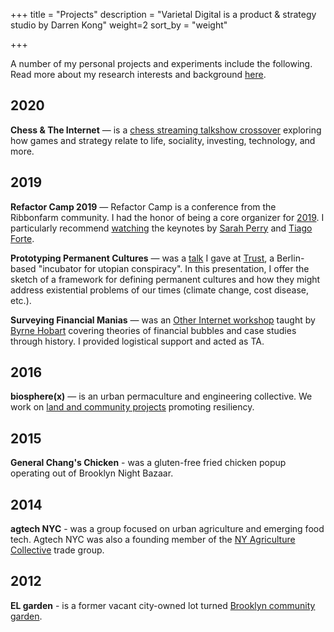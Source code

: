 +++
title = "Projects"
description = "Varietal Digital is a product & strategy studio by Darren Kong"
weight=2
sort_by = "weight"

+++

A number of my personal projects and experiments include the following. Read more about my research interests and background [here](@/about/_index.md). 

## 2020
**Chess & The Internet** — is a [chess streaming talkshow crossover](https://www.youtube.com/watch?v=OykSjfKvzOo) exploring how games and strategy relate to life, sociality, investing, technology, and more.

## 2019
**Refactor Camp 2019** — Refactor Camp is a conference from the Ribbonfarm community. I had the honor of being a core organizer for [2019](https://www.ribbonfarm.com/2019/06/20/reflections-on-refactor-camp-2019/). I particularly recommend [watching](https://www.youtube.com/channel/UCJuBuwyTnr7XrMQia2Rw_bw) the keynotes by [Sarah Perry](https://www.youtube.com/watch?v=GK-EzsD3-U0) and [Tiago Forte](https://www.youtube.com/watch?v=pR_jtqLBuWw).

**Prototyping Permanent Cultures** — was a [talk](https://www.youtube.com/watch?v=JUJFhersu1g) I gave at [Trust](https://trust.support/), a Berlin-based "incubator for utopian conspiracy". In this presentation, I offer the sketch of a framework for defining permanent cultures and how they might address existential problems of our times (climate change, cost disease, etc.).

**Surveying Financial Manias** — was an [Other Internet workshop](https://otherinter.net/workshops/Financial-Manias) taught by [Byrne Hobart](https://twitter.com/byrnehobart) covering theories of financial bubbles and case studies through history. I provided logistical support and acted as TA.

## 2016
**biosphere(x)** — is an urban permaculture and engineering collective. We work on [land and community projects](https://www.instagram.com/biosphere.x) promoting resiliency. 

## 2015
**General Chang's Chicken** - was a gluten-free fried chicken popup operating out of Brooklyn Night Bazaar. 

## 2014
**agtech NYC** - was a group focused on urban agriculture and emerging food tech. Agtech NYC was also a founding member of the [NY Agriculture Collective](http://www.farming.nyc/) trade group.

## 2012
**EL garden** - is a former vacant city-owned lot turned [Brooklyn community garden](https://www.facebook.com/elgardenbushwick). 
